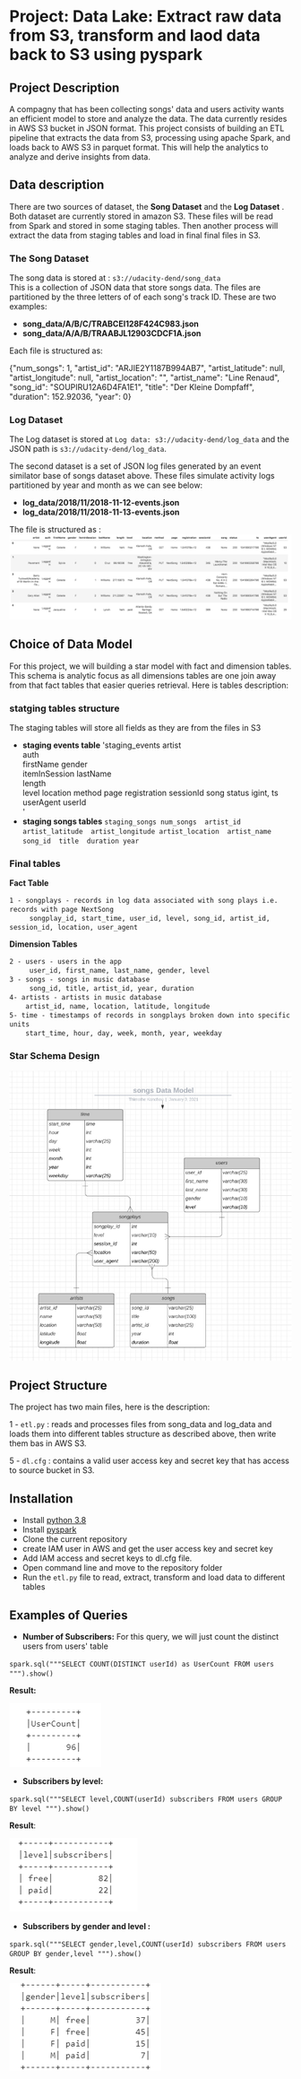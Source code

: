 # Project: Data Lake: Extract raw data from S3, transform and laod data back to S3 using pyspark
## Project Description

A compagny that has been collecting songs' data and users activity wants an efficient model to store and analyze the data. The data currently resides in AWS S3 bucket in JSON format.
This project consists of building an ETL pipeline that extracts the data from S3, processing using apache Spark, and loads back to AWS S3 in parquet format.
This will help the analytics to analyze and derive insights from data.

## Data description
There are two sources of dataset, the **Song Dataset** and the **Log Dataset** .  Both dataset are currently stored in amazon S3. These files will be read from Spark and stored in some staging tables. Then another process will extract the data from staging tables and load in final final files in S3.

### The Song Dataset
The song data is stored at : `s3://udacity-dend/song_data`  
This is a collection of JSON data that store songs data. The files are partitioned by the three letters of of each song's track ID. These are two examples:

 - **song_data/A/B/C/TRABCEI128F424C983.json**
 - **song_data/A/A/B/TRAABJL12903CDCF1A.json**
 
 Each file is structured as:
 
 {"num_songs": 1, "artist_id": "ARJIE2Y1187B994AB7", "artist_latitude": null, "artist_longitude": null, "artist_location": "", "artist_name": "Line Renaud", "song_id": "SOUPIRU12A6D4FA1E1", "title": "Der Kleine Dompfaff", "duration": 152.92036, "year": 0}

### Log Dataset

The Log dataset is stored at `Log data: s3://udacity-dend/log_data` and the JSON path is `s3://udacity-dend/log_data`.

The second dataset is a set of JSON log files generated by an event similator base of songs dataset above. These files simulate activity logs partitioned by year and month as we can see below:

- **log_data/2018/11/2018-11-12-events.json**
- **log_data/2018/11/2018-11-13-events.json**

The file is structured as :
![image](https://raw.githubusercontent.com/tmbothe/Data_Warehouse_Project/main/images/log-data.png)

## Choice of Data Model

For this project, we will building a star model with fact and dimension tables. This schema is analytic focus as all dimensions tables are one join away from that fact tables that easier queries retrieval. Here is tables description:

### statging tables structure
 The staging tables will store all fields as they are from the files in S3
 - **staging events table** 
 'staging_events
    artist    
    auth      
    firstName 
    gender    
    itemInSession 
    lastName  
    length    
    level 
    location
    method 
    page 
    registration 
    sessionId 
    song 
    status igint,
    ts  
    userAgent 
    userId  
 '
 - **staging songs tables**
 ` staging_songs
     num_songs 
     artist_id
     artist_latitude 
     artist_longitude
     artist_location 
     artist_name 
     song_id 
     title 
     duration
     year
     `
### Final tables

**Fact Table**

    1 - songplays - records in log data associated with song plays i.e. records with page NextSong
         songplay_id, start_time, user_id, level, song_id, artist_id, session_id, location, user_agent
         
**Dimension Tables**

    2 - users - users in the app
         user_id, first_name, last_name, gender, level 
    3 - songs - songs in music database
         song_id, title, artist_id, year, duration
    4- artists - artists in music database
        artist_id, name, location, latitude, longitude
    5- time - timestamps of records in songplays broken down into specific units
        start_time, hour, day, week, month, year, weekday
 ### Star Schema Design       
 ![image](https://raw.githubusercontent.com/tmbothe/Data_Warehouse_Project/main/images/datamodel.PNG)
 
 ## Project Structure
 
 The project has two main files, here is the description:
 
 1 - `etl.py` :  reads and processes files from song_data and log_data and loads them into different tables structure as described above, then write them bas in AWS S3.
 
 5 - `dl.cfg` : contains a valid user access key and secret key that has access to source bucket in S3.

## Installation 

- Install [python 3.8](https://www.python.org)
- Install [pyspark](https://medium.com/tinghaochen/how-to-install-pyspark-locally-94501eefe421)
- Clone the current repository 
- create IAM user in AWS and get the user access key and secret key
- Add IAM access and secret keys to dl.cfg file.
- Open command line and move to the repository folder
- Run the `etl.py` file to read, extract, transform and load data to different tables

## Examples of Queries

- **Number of Subscribers:** 
For this query, we will just count the distinct users from users' table 

 `spark.sql("""SELECT COUNT(DISTINCT userId) as UserCount
               FROM users
          """).show()
`

 **Result:**

  ![image](https://raw.githubusercontent.com/tmbothe/data-lake-project/main/images/userCount.PNG)

- **Subscribers by level:**

`spark.sql("""SELECT level,COUNT(userId) subscribers
             FROM users
             GROUP BY level
""").show()
`

**Result**:

 ![image](https://raw.githubusercontent.com/tmbothe/data-lake-project/main/images/subscriber_level.PNG)


- **Subscribers by gender and level :**

`
spark.sql("""SELECT gender,level,COUNT(userId) subscribers
             FROM users
             GROUP BY gender,level
""").show()
`

**Result**:

 ![image](https://raw.githubusercontent.com/tmbothe/data-lake-project/main/images/subscriber_gender.PNG)

 



